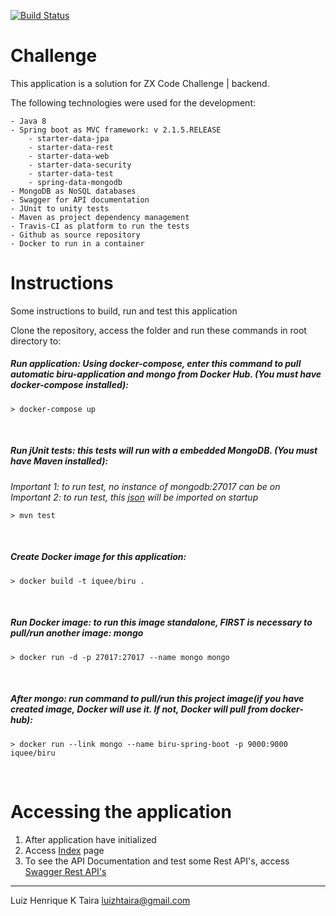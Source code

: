 [![Build Status](https://travis-ci.org/iquee/biru.svg?branch=master)](https://travis-ci.org/iquee/biru)

# Challenge
<p>This application is a solution for ZX Code Challenge | backend.</p>
<p>The following technologies were used for the development:</p>
 	
	- Java 8
	- Spring boot as MVC framework: v 2.1.5.RELEASE
		- starter-data-jpa
		- starter-data-rest
		- starter-data-web
		- starter-data-security
		- starter-data-test
		- spring-data-mongodb
	- MongoDB as NoSQL databases					
	- Swagger for API documentation
	- JUnit to unity tests
	- Maven as project dependency management
	- Travis-CI as platform to run the tests
	- Github as source repository
	- Docker to run in a container 

# Instructions
<p>Some instructions to build, run and test this application</p>
<p>Clone the repository, access the folder and run these commands in root directory to:</p>

##### Run application: Using docker-compose, enter this command to pull automatic biru-application and mongo from Docker Hub. <strong>(You must have docker-compose installed)</strong>:
	> docker-compose up
<br>

##### Run jUnit tests: this tests will run with a embedded MongoDB. <strong>(You must have Maven installed)</strong>:
<em>Important 1: to run test, no instance of mongodb:27017 can be on</em><br>
<em>Important 2: to run test, this [json](https://github.com/ZXVentures/code-challenge/blob/master/files/pdvs.json) will be imported on startup</em>

	> mvn test
<br>

##### Create Docker image for this application:
	> docker build -t iquee/biru .
<br>

##### Run Docker image: to run this image standalone, FIRST is necessary to pull/run another image: mongo
	> docker run -d -p 27017:27017 --name mongo mongo
<br>

##### After mongo: run command to pull/run this project image(if you have created image, Docker will use it. If not, Docker will pull from docker-hub):
	> docker run --link mongo --name biru-spring-boot -p 9000:9000 iquee/biru
<br>


# Accessing the application
1. After application have initialized
2. Access [Index](http://localhost:9000) page
3. To see the API Documentation and test some Rest API's, access [Swagger Rest API's](http://localhost:9000/swagger-ui.html)

___


Luiz Henrique K Taira
luizhtaira@gmail.com